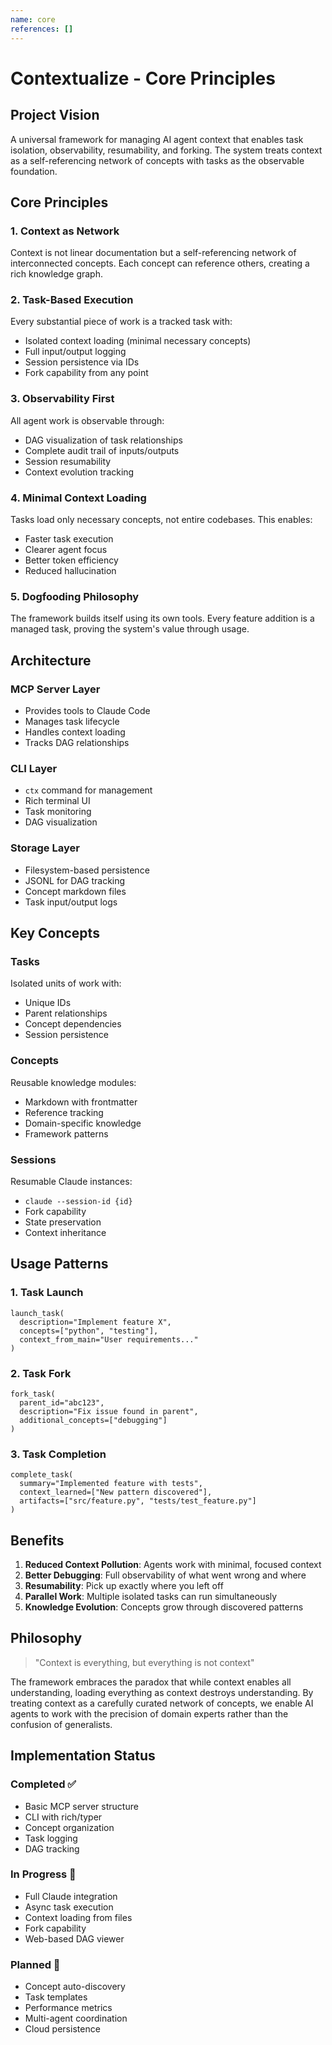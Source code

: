 ```yaml
---
name: core
references: []
---
```


# Contextualize - Core Principles

## Project Vision

A universal framework for managing AI agent context that enables task isolation, observability, resumability, and forking. The system treats context as a self-referencing network of concepts with tasks as the observable foundation.

## Core Principles

### 1. Context as Network

Context is not linear documentation but a self-referencing network of interconnected concepts. Each concept can reference others, creating a rich knowledge graph.

### 2. Task-Based Execution

Every substantial piece of work is a tracked task with:

- Isolated context loading (minimal necessary concepts)
- Full input/output logging
- Session persistence via IDs
- Fork capability from any point

### 3. Observability First

All agent work is observable through:

- DAG visualization of task relationships
- Complete audit trail of inputs/outputs
- Session resumability
- Context evolution tracking

### 4. Minimal Context Loading

Tasks load only necessary concepts, not entire codebases. This enables:

- Faster task execution
- Clearer agent focus
- Better token efficiency
- Reduced hallucination

### 5. Dogfooding Philosophy

The framework builds itself using its own tools. Every feature addition is a managed task, proving the system's value through usage.

## Architecture

### MCP Server Layer

- Provides tools to Claude Code
- Manages task lifecycle
- Handles context loading
- Tracks DAG relationships

### CLI Layer

- `ctx` command for management
- Rich terminal UI
- Task monitoring
- DAG visualization

### Storage Layer

- Filesystem-based persistence
- JSONL for DAG tracking
- Concept markdown files
- Task input/output logs

## Key Concepts

### Tasks

Isolated units of work with:

- Unique IDs
- Parent relationships
- Concept dependencies
- Session persistence

### Concepts

Reusable knowledge modules:

- Markdown with frontmatter
- Reference tracking
- Domain-specific knowledge
- Framework patterns

### Sessions

Resumable Claude instances:

- `claude --session-id {id}`
- Fork capability
- State preservation
- Context inheritance

## Usage Patterns

### 1. Task Launch

```
launch_task(
  description="Implement feature X",
  concepts=["python", "testing"],
  context_from_main="User requirements..."
)
```

### 2. Task Fork

```
fork_task(
  parent_id="abc123",
  description="Fix issue found in parent",
  additional_concepts=["debugging"]
)
```

### 3. Task Completion

```
complete_task(
  summary="Implemented feature with tests",
  context_learned=["New pattern discovered"],
  artifacts=["src/feature.py", "tests/test_feature.py"]
)
```

## Benefits

1. **Reduced Context Pollution**: Agents work with minimal, focused context
2. **Better Debugging**: Full observability of what went wrong and where
3. **Resumability**: Pick up exactly where you left off
4. **Parallel Work**: Multiple isolated tasks can run simultaneously
5. **Knowledge Evolution**: Concepts grow through discovered patterns

## Philosophy

> "Context is everything, but everything is not context"

The framework embraces the paradox that while context enables all understanding, loading everything as context destroys understanding. By treating context as a carefully curated network of concepts, we enable AI agents to work with the precision of domain experts rather than the confusion of generalists.

## Implementation Status

### Completed ✅

- Basic MCP server structure
- CLI with rich/typer
- Concept organization
- Task logging
- DAG tracking

### In Progress 🔄

- Full Claude integration
- Async task execution
- Context loading from files
- Fork capability
- Web-based DAG viewer

### Planned 📝

- Concept auto-discovery
- Task templates
- Performance metrics
- Multi-agent coordination
- Cloud persistence
